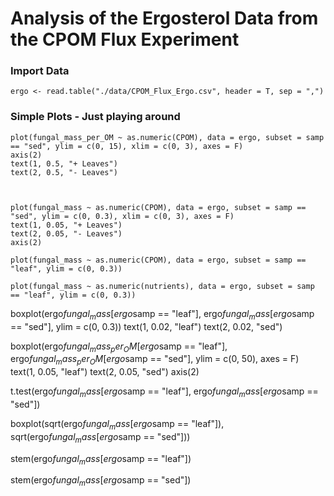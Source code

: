 # Analysis of the Ergosterol Data from the CPOM Flux Experiment

### Import Data

    ergo <- read.table("./data/CPOM_Flux_Ergo.csv", header = T, sep = ",")

### Simple Plots - Just playing around
    
    plot(fungal_mass_per_OM ~ as.numeric(CPOM), data = ergo, subset = samp == "sed", ylim = c(0, 15), xlim = c(0, 3), axes = F)
    axis(2)
    text(1, 0.5, "+ Leaves")
    text(2, 0.5, "- Leaves")
    
    
    
    plot(fungal_mass ~ as.numeric(CPOM), data = ergo, subset = samp == "sed", ylim = c(0, 0.3), xlim = c(0, 3), axes = F)
    text(1, 0.05, "+ Leaves")
    text(2, 0.05, "- Leaves")
    axis(2)
    
    plot(fungal_mass ~ as.numeric(CPOM), data = ergo, subset = samp == "leaf", ylim = c(0, 0.3))

    plot(fungal_mass ~ as.numeric(nutrients), data = ergo, subset = samp == "leaf", ylim = c(0, 0.3))

    
   boxplot(ergo$fungal_mass[ergo$samp == "leaf"],  ergo$fungal_mass[ergo$samp == "sed"], ylim = c(0, 0.3))
    text(1, 0.02, "leaf")
    text(2, 0.02, "sed")

   boxplot(ergo$fungal_mass_per_OM[ergo$samp == "leaf"],  ergo$fungal_mass_per_OM[ergo$samp == "sed"], ylim = c(0, 50), axes = F) 
    text(1, 0.05, "leaf")
    text(2, 0.05, "sed")
    axis(2)
    

    
   t.test(ergo$fungal_mass[ergo$samp == "leaf"],  ergo$fungal_mass[ergo$samp == "sed"])
    
   boxplot(sqrt(ergo$fungal_mass[ergo$samp == "leaf"]),  sqrt(ergo$fungal_mass[ergo$samp == "sed"]))
    
   stem(ergo$fungal_mass[ergo$samp == "leaf"])
    
    
   stem(ergo$fungal_mass[ergo$samp == "sed"])

    